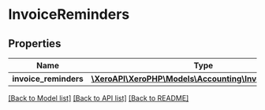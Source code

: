 # InvoiceReminders

## Properties
Name | Type | Description | Notes
------------ | ------------- | ------------- | -------------
**invoice_reminders** | [**\XeroAPI\XeroPHP\Models\Accounting\InvoiceReminder[]**](InvoiceReminder.md) |  | [optional] 

[[Back to Model list]](../README.md#documentation-for-models) [[Back to API list]](../README.md#documentation-for-api-endpoints) [[Back to README]](../README.md)


